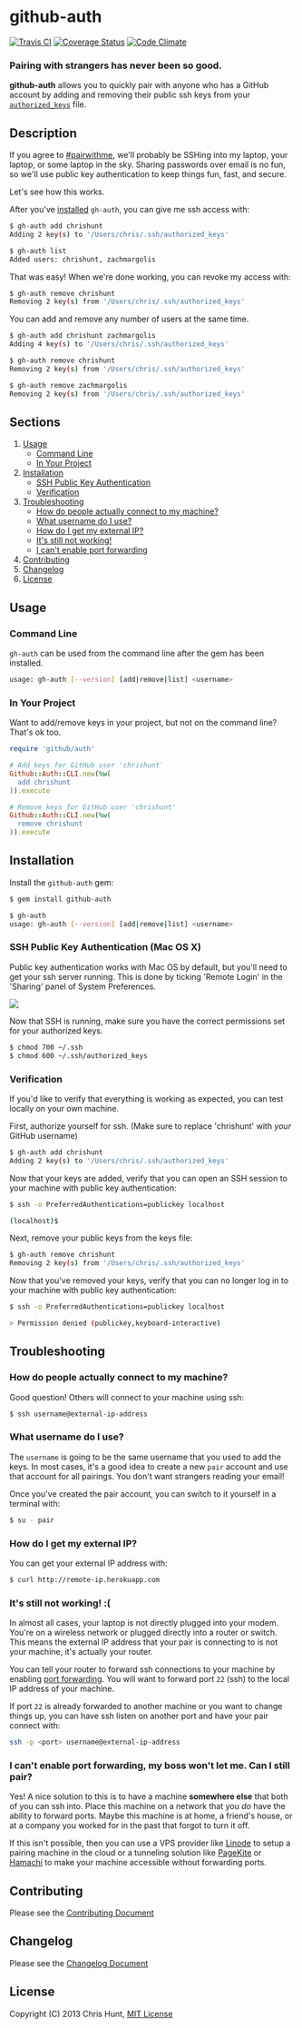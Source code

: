 # github-auth

[![Travis CI](https://travis-ci.org/chrishunt/github-auth.png)](https://travis-ci.org/chrishunt/github-auth)
[![Coverage Status](https://coveralls.io/repos/chrishunt/github-auth/badge.png?branch=master)](https://coveralls.io/r/chrishunt/github-auth)
[![Code Climate](https://codeclimate.com/github/chrishunt/github-auth.png)](https://codeclimate.com/github/chrishunt/github-auth)

### Pairing with strangers has never been so good.

**github-auth** allows you to quickly pair with anyone who has a GitHub account
by adding and removing their public ssh keys from your
[`authorized_keys`](http://en.wikipedia.org/wiki/Ssh-agent) file.

## Description

If you agree to [\#pairwithme](https://twitter.com/search?q=pairwithme), we'll
probably be SSHing into my laptop, your laptop, or some laptop in the sky.
Sharing passwords over email is no fun, so we'll use public key authentication
to keep things fun, fast, and secure.

Let's see how this works.

After you've [installed](#installation) `gh-auth`, you can give me ssh access
with:

```bash
$ gh-auth add chrishunt
Adding 2 key(s) to '/Users/chris/.ssh/authorized_keys'

$ gh-auth list
Added users: chrishunt, zachmargolis
```

That was easy! When we're done working, you can revoke my access with:

```bash
$ gh-auth remove chrishunt
Removing 2 key(s) from '/Users/chris/.ssh/authorized_keys'
```

You can add and remove any number of users at the same time.

```bash
$ gh-auth add chrishunt zachmargolis
Adding 4 key(s) to '/Users/chris/.ssh/authorized_keys'

$ gh-auth remove chrishunt
Removing 2 key(s) from '/Users/chris/.ssh/authorized_keys'

$ gh-auth remove zachmargolis
Removing 2 key(s) from '/Users/chris/.ssh/authorized_keys'
```

## Sections

  1. [Usage](#usage)
     - [Command Line](#command-line)
     - [In Your Project](#in-your-project)
  1. [Installation](#installation)
     - [SSH Public Key Authentication](#ssh-public-key-authentication-mac-os-x)
     - [Verification](#verification)
  1. [Troubleshooting](#troubleshooting)
     - [How do people actually connect to my machine?](#how-do-people-actually-connect-to-my-machine)
     - [What username do I use?](#what-username-do-i-use)
     - [How do I get my external IP?](#how-do-i-get-my-external-ip)
     - [It's still not working!](#its-still-not-working-)
     - [I can't enable port forwarding](#i-cant-enable-port-forwarding-my-boss-wont-let-me-can-i-still-pair)
  1. [Contributing](#contributing)
  1. [Changelog](#changelog)
  1. [License](#license)

## Usage

### Command Line

`gh-auth` can be used from the command line after the gem has been installed.

```bash
usage: gh-auth [--version] [add|remove|list] <username>
```

### In Your Project

Want to add/remove keys in your project, but not on the command line? That's ok
too.

```ruby
require 'github/auth'

# Add keys for GitHub user 'chrishunt'
Github::Auth::CLI.new(%w(
  add chrishunt
)).execute

# Remove keys for GitHub user 'chrishunt'
Github::Auth::CLI.new(%w(
  remove chrishunt
)).execute
```

## Installation

Install the `github-auth` gem:

```bash
$ gem install github-auth

$ gh-auth
usage: gh-auth [--version] [add|remove|list] <username>
```

### SSH Public Key Authentication (Mac OS X)

Public key authentication works with Mac OS by default, but you'll need to get
your ssh server running. This is done by ticking 'Remote Login' in the
'Sharing' panel of System Preferences.

![](https://raw.github.com/chrishunt/github-auth/master/img/mac-os-ssh-sharing.jpg)

Now that SSH is running, make sure you have the correct permissions set for
your authorized keys.

```bash
$ chmod 700 ~/.ssh
$ chmod 600 ~/.ssh/authorized_keys
```

### Verification

If you'd like to verify that everything is working as expected, you can test
locally on your own machine.

First, authorize yourself for ssh. (Make sure to replace 'chrishunt' with
*your* GitHub username)

```bash
$ gh-auth add chrishunt
Adding 2 key(s) to '/Users/chris/.ssh/authorized_keys'
```

Now that your keys are added, verify that you can open an SSH session to your
machine with public key authentication:

```bash
$ ssh -o PreferredAuthentications=publickey localhost

(localhost)$
```

Next, remove your public keys from the keys file:

```bash
$ gh-auth remove chrishunt
Removing 2 key(s) from '/Users/chris/.ssh/authorized_keys'
```

Now that you've removed your keys, verify that you can no longer log in to your
machine with public key authentication:

```bash
$ ssh -o PreferredAuthentications=publickey localhost

> Permission denied (publickey,keyboard-interactive)
```

## Troubleshooting

### How do people actually connect to my machine?

Good question! Others will connect to your machine using ssh:

```bash
$ ssh username@external-ip-address
```

### What username do I use?

The `username` is going to be the same username that you used to add the keys.
In most cases, it's a good idea to create a new `pair` account and use that
account for all pairings. You don't want strangers reading your email!

Once you've created the pair account, you can switch to it yourself in a
terminal with:

```bash
$ su - pair
```

### How do I get my external IP?

You can get your external IP address with:

```bash
$ curl http://remote-ip.herokuapp.com
```

### It's still not working! :(

In almost all cases, your laptop is not directly plugged into your modem.
You're on a wireless network or plugged directly into a router or switch. This
means the external IP address that your pair is connecting to is not your
machine, it's actually your router.

You can tell your router to forward ssh connections to your machine by enabling
[port forwarding](http://en.wikipedia.org/wiki/Port_forwarding). You will want
to forward port `22` (ssh) to the local IP address of your machine.

If port `22` is already forwarded to another machine or you want to change
things up, you can have ssh listen on another port and have your pair connect
with:

```bash
ssh -p <port> username@external-ip-address
```

### I can't enable port forwarding, my boss won't let me. Can I still pair?

Yes! A nice solution to this is to have a machine **somewhere else** that both
of you can ssh into. Place this machine on a network that you *do* have the
ability to forward ports. Maybe this machine is at home, a friend's house, or
at a company you worked for in the past that forgot to turn it off.

If this isn't possible, then you can use a VPS provider like
[Linode](http://www.linode.com) to setup a pairing machine in the cloud or a
tunneling solution like [PageKite](https://pagekite.net) or
[Hamachi](https://secure.logmein.com/products/hamachi) to make your machine
accessible without forwarding ports.

## Contributing
Please see the [Contributing
Document](https://github.com/chrishunt/github-auth/blob/master/CONTRIBUTING.md)

## Changelog
Please see the [Changelog
Document](https://github.com/chrishunt/github-auth/blob/master/CHANGELOG.md)

## License
Copyright (C) 2013 Chris Hunt, [MIT
License](https://github.com/chrishunt/github-auth/blob/master/LICENSE.txt)
